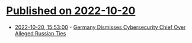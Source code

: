 # [Published on 2022-10-20](index.md)

* [2022-10-20, 15:53:00](https://soylentnews.org/article.pl?sid=22/10/19/1644237&from=rss) - [Germany Dismisses Cybersecurity Chief Over Alleged Russian Ties](https://soylentnews.org/article.pl?sid=22/10/19/1644237&from=rss)
